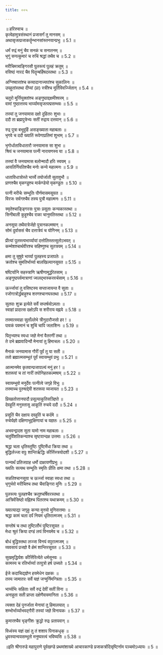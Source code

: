 ```yaml
---
title: ००५

---
```

॥ हरिरुवाच ॥  
कृत्वेहामुत्रसंस्थानं प्रजासर्गं तु मानसम् ॥  
अथासृजत्प्रजाकर्तॄन्भानसांस्तनयान्प्रभुः ॥ 5.1 ॥  
  
धर्मं रुद्रं मनुं चैव सनकं च सनातनम् ॥  
भृगुं सनत्कुमारं च रुचिं श्रद्धां तथैव च ॥ 5.2 ॥  
  
मरीचिमत्र्यङ्गिरसौ पुलस्त्यं पुलहं क्रतुम् ॥  
वसिष्ठं नारदं चैव पितॄन्बर्हिषदस्तथा ॥ 5.3 ॥  
  
अग्निष्वात्तांश्च कव्यादानाज्यपांश्च सुकालिनः ॥  
उपहूतांस्तथा दीप्यां (प्रा) स्त्रींश्च मूर्तिविवर्ज्जितान् ॥ 5.4 ॥  
  
चतुरो मूर्त्तियुक्तांश्च अङ्गुष्ठाद्दक्षमीश्वरम् ॥  
वामां गुष्ठात्तस्य भार्य्यामसृजत्पद्मसम्भवः ॥ 5.5 ॥  
  
तस्यां तु जनयामास दक्षो दुहितरः शुभाः ॥  
ददौ ता ब्रह्मपुत्रेभ्यः सतीं रुद्राय दत्तवान् ॥ 5.6 ॥  
  
रुद्र पुत्रा बभूवुर्हि असङ्ख्याता महाबलाः ॥  
भृगवे च ददौ ख्यातिं रूपेणाप्रतिमां शुभाम् ॥ 5.7 ॥  
  
भृगोर्धाताविधातारौ जनयामास सा शुभा ॥  
श्रियं च जनयामास पत्नी नारायणस्य या ॥ 5.8 ॥  
  
तस्यां वै जनयामास बलोन्मादौ हरिः स्वयम् ॥  
आयतिर्नियतिश्चैव मनोः कन्ये महात्मनः ॥ 5.9 ॥  
  
धाताविधात्रोस्ते भार्य्ये तयोर्जातौ सुतावुभौ ॥  
प्राणश्चैव मृकण्डुश्च मार्कण्डेयो मृकण्डुतः ॥ 5.10 ॥  
  
पत्नी मरीचेः सम्भूतिः पौर्णमासमसूयत ॥  
विरजः सर्वगश्चैव तस्य पुत्रौ महात्मनः ॥ 5.11 ॥  
  
स्मृतेश्चाङ्ङ्गिरसः पुत्राः प्रसूताः कन्यकास्तथा ॥  
सिनीबाली कुहूश्चैव राका चानुमतिस्तथा ॥ 5.12 ॥  
  
अनसूया तथैवात्रेर्जज्ञे पुत्रानकल्मषान् ॥  
सोमं दुर्वाससं चैव दत्तात्रेयं च योगिनम् ॥ 5.13 ॥  
  
प्रीत्यां पुलस्त्यभार्य्यायां दत्तोलिस्तत्सुतोऽभवत् ॥  
कर्म्मशश्चार्थवीरश्च सहिष्णुश्च सुतत्रयम् ॥ 5.14 ॥  
  
क्षमा तु सुषुवे भार्य्या पुलहस्य प्रजापतेः ॥  
क्रतोश्च सुमतिर्भार्य्या बालखिल्यानसूयत ॥ 5.15 ॥  
  
षष्टिर्यानि सहस्त्राणि ऋषीणामूर्द्धरेतसाम् ॥  
अङ्गुष्ठपर्वमात्राणां ज्वलद्भास्करवर्चसाम् ॥ 5.16 ॥  
  
ऊर्ज्जायां तु वसिष्टस्य सप्ताजायन्त वै सुताः ॥  
रजोगात्रोर्द्धबाहुश्च शरणश्चानघस्तथा ॥ 5.17 ॥  
  
सुतपाः शुक्र इत्येते सर्वे सप्तर्षयोऽमताः ॥  
स्वाहां प्रादात्स दक्षोऽपि स शरीराय वह्नये ॥ 5.18 ॥  
  
तस्मात्स्वाहा सुताँल्लेभे त्रीनुदारौजसो हर ! ॥  
पावकं पवमानं च शुचिं चापि जलाशिनः ॥ 5.19 ॥  
  
पितृभ्यश्च स्वधा जज्ञे मेनां वैतरणीं तथा ॥  
ते उभे ब्रह्मवादिन्यौ मेनायां तु हिमाचलः ॥ 5.20 ॥  
  
मैनाकं जनयामास गौरीं पूर्वं तु या सती ॥  
ततो ब्रह्मात्मसम्भूतं पूर्वं स्वायम्भुवं प्रभुः ॥ 5.21 ॥  
  
आत्मानमेव कृतवान्प्रजापाल्यं मनुं हर ! ॥  
शतरूपां च तां नारीं तपोनिहतकल्मषाम् ॥ 5.22 ॥  
  
स्वायम्भुवो मनुर्देवः पत्नीत्वे जगृहे विभुः ॥  
तस्माच्च पुरुषाद्देवी शतरूपा व्यजायत ॥ 5.23 ॥  
  
प्रियव्रतोत्तानपादौ प्रसूत्याकूतिसञ्ज्ञिते ॥  
देवहूतिं मनुस्तासु आकूतिं रुचये ददौ ॥ 5.24 ॥  
  
प्रसूतिं चैव दक्षाय दवहूतिं च कर्दमे ॥  
रुचेर्यज्ञो दक्षिणाभूद्दक्षिणायां च यज्ञतः ॥ 5.25 ॥  
  
अभवन्द्वादश सुता यामो नाम महाबलाः ॥  
चतुर्विंशतिकन्याश्च सृष्टवान्दक्ष उत्तमाः ॥ 5.26 ॥  
  
श्रद्धा चला धृतिस्तुष्टिः पुष्टिर्मेधा क्रिया तथा ॥  
बुद्धिर्लज्जा वपुः शान्तिर्ऋद्धिः कीर्त्तिस्त्रयोदशी ॥ 5.27 ॥  
  
पत्न्यर्थं प्रतिजग्राह धर्मो दाक्षायणीप्रभुः ॥  
ख्यतिः सत्यथ सम्भूतिः स्मृतिः प्रीतिः क्षमा तथा ॥ 5.28 ॥  
  
सन्नतिश्चानसूया च ऊर्ज्जा स्वाहा स्वधा तथा ॥  
भृगुर्भवो मरीचिश्च तथा चैवाङ्गिरा मुनिः ॥ 5.29 ॥  
  
पुलस्त्यः पुलहश्चैव क्रतुश्चर्षिवरस्तथा ॥  
आत्रिर्वसिष्ठो वह्निश्च पितरश्च यथाक्रमम् ॥ 5.30 ॥  
  
ख्यात्याद्या जगृहुः कन्या मुनयो मुनिसत्तमाः ॥  
श्रद्धा कामं चला दर्पं नियमं धृतिरात्मजम् ॥ 5.31 ॥  
  
सन्तोषं च तथा तुष्टिर्लोभं पुष्टिरसूयत ॥  
मेधा श्रुतं क्रिया दण्डं लयं विनयमेव च ॥ 5.32 ॥  
  
बोधं बुद्धिस्तथा लज्जा विनयं वपुरात्मजम् ॥  
व्यवसायं प्रजज्ञे वै क्षेमं शान्तिरसूयत ॥ 5.33 ॥  
  
सुखमृद्धिर्यशः कीर्त्तिरित्येते धर्मसूनवः ॥  
कामस्य च रतिर्भार्य्या तत्पुत्रो हर्ष उच्यते ॥ 5.34 ॥  
  
ईजे कदाचिद्यज्ञेन हयमेधेन दक्षकः ॥  
तस्य जामातरः सर्वे यज्ञं जग्मुर्निमन्त्रिताः ॥ 5.35 ॥  
  
भार्य्यभिः सहिताः सर्वे रुद्रं देवीं सतीं विना ॥  
अनाहूता सती प्राप्ता दक्षेणैवावमानिता ॥ 5.36 ॥  
  
त्यक्ता देहं पुनर्जाता मेनायां तु हिमालयात् ॥  
शम्भोर्भार्य्याभवद्गौरी तस्यां जज्ञे विनायकः ॥ 5.37 ॥  
  
कुमारश्चैव भृङ्गीशः क्रुद्धो रुद्रः प्रतापवान् ॥  
  
विध्वंस्य यज्ञं दक्षं तु तं शशाप पिनाकधृक् ॥  
ध्रुवस्यान्वयसम्भूतो मनुष्यस्त्वं भविष्यसि ॥ 5.38 ॥  
  
॥इति श्रीगारुडे महापुराणे पूर्वखण्डे प्रथमांशाख्ये आचारकाण्डे प्रजाकर्त्रादिसृष्टिर्नाम पञ्चमोऽध्यायः ॥ 5 ॥